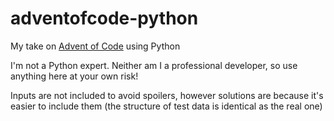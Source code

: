 # adventofcode-python
My take on [Advent of Code](https://adventofcode.com/) using Python

I'm not a Python expert. Neither am I a professional developer, so use anything here at your own risk!

Inputs are not included to avoid spoilers, however solutions are because it's easier to include them (the structure of test data is identical as the real one)
